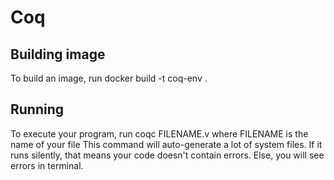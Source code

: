 # Coq

## Building image
To build an image, run
docker build -t coq-env .

## Running
To execute your program, run
coqc FILENAME.v
where FILENAME is the name of your file
This command will auto-generate a lot of system files. If it runs silently, that means your code doesn't contain errors. Else, you will see errors in terminal.